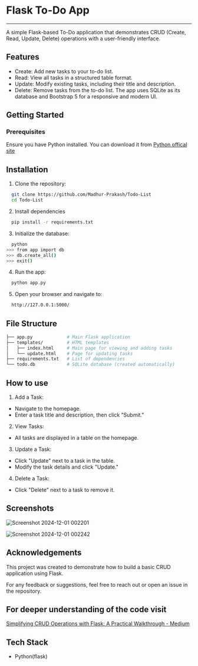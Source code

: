 
# Flask To-Do App
-------------------------------------------------------------------
A simple Flask-based To-Do application that demonstrates CRUD (Create, Read, Update, Delete) operations with a user-friendly interface.


## Features
- Create: Add new tasks to your to-do list.
- Read: View all tasks in a structured table format.
- Update: Modify existing tasks, including their title and description.
- Delete: Remove tasks from the to-do list.
The app uses SQLite as its database and Bootstrap 5 for a responsive and modern UI.

## Getting Started
### Prerequisites

Ensure you have Python installed. You can download it from 
[Python offical site](https://www.python.org/)


## Installation

1. Clone the repository:

```bash
  git clone https://github.com/Madhur-Prakash/Todo-List
  cd Todo-List
```

2. Install dependencies

```bash
  pip install -r requirements.txt
```

3. Initialize the database:

```bash
  python
>>> from app import db
>>> db.create_all()
>>> exit()
```
4. Run the app:
```bash
  python app.py
```
5. Open your browser and navigate to:
```bash
  http://127.0.0.1:5000/
```

## File Structure 
```bash
├── app.py             # Main Flask application
├── templates/         # HTML templates
│   ├── index.html     # Main page for viewing and adding tasks
│   └── update.html    # Page for updating tasks
├── requirements.txt   # List of dependencies
└── todo.db            # SQLite database (created automatically)

```
## How to use

1. Add a Task:
- Navigate to the homepage.
- Enter a task title and description, then click "Submit."
2.  View Tasks:
- All tasks are displayed in a table on the homepage.
3. Update a Task:
- Click "Update" next to a task in the table.
- Modify the task details and click "Update."
4. Delete a Task:
- Click "Delete" next to a task to remove it.
## Screenshots

![Screenshot 2024-12-01 002201](https://github.com/user-attachments/assets/673fa332-83c4-40c9-8de6-d5faa93d1a9f)

![Screenshot 2024-12-01 002242](https://github.com/user-attachments/assets/dae9f779-80ea-4e17-9d1b-c0aaf7ab0e96)    
## Acknowledgements

 This project was created to demonstrate how to build a basic CRUD application using Flask.

For any feedback or suggestions, feel free to reach out or open an issue in the repository.

## For deeper understanding of the code visit
[Simplifying CRUD Operations with Flask: A Practical Walkthrough - Medium](https://medium.com/@madhurprakash2005/simplifying-crud-operations-with-flask-a-practical-walkthrough-2b10ce721510)

## Tech Stack

- Python(flask)

